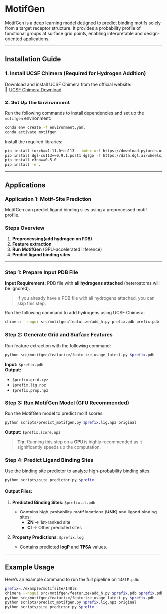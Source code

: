 # MotifGen

MotifGen is a deep learning model designed to predict binding motifs solely from a target receptor structure. It provides a probability profile of functional groups at surface grid points, enabling interpretable and design-oriented applications.

---

## Installation Guide

### 1. Install UCSF Chimera (Required for Hydrogen Addition)
Download and install UCSF Chimera from the official website:  
🔗 [UCSF Chimera Download](https://www.cgl.ucsf.edu/chimera/download.html)

### 2. Set Up the Environment
Run the following commands to install dependencies and set up the `motifgen` environment:

```bash
conda env create -f environment.yaml
conda activate motifgen
```

Install the required libraries:

```bash
pip install torch==1.11.0+cu113 --index-url https://download.pytorch.org/whl/cu113
pip install dgl-cu113==0.9.1.post1 dglgo -f https://data.dgl.ai/wheels/repo.html
pip install e3nn==0.5.0
pip install -e .
```

---

## Applications

### Application 1: **Motif-Site Prediction**  
MotifGen can predict ligand binding sites using a preprocessed motif profile.

### Steps Overview
1. **Preprocessing(add hydrogen on PDB)**
2. **Feature extraction** 
3. **Run MotifGen** (GPU-accelerated inference)
4. **Predict ligand binding sites**

---


### **Step 1: Prepare Input PDB File**
**Input Requirement:** PDB file with **all hydrogens attached** (heteroatoms will be ignored).  
> If you already have a PDB file with all hydrogens attached, you can skip this step.

Run the following command to add hydrogens using UCSF Chimera:

```bash
chimera --nogui src/motifgen/featurize/add_h.py prefix.pdb prefix.pdb
```


### **Step 2: Generate Grid and Surface Features**
Run feature extraction with the following command:

```bash
python src/motifgen/featurize/featurize_usage_latest.py $prefix.pdb
```

**Input:** `$prefix.pdb`  
**Output:**
- `$prefix.grid.xyz`
- `$prefix.lig.npz`
- `$prefix.prop.npz`

### **Step 3: Run MotifGen Model (GPU Recommended)**
Run the MotifGen model to predict motif scores:

```bash
python scripts/predict_motifgen.py $prefix.lig.npz original
```

**Output:** `$prefix.score.npz`

> **Tip:** Running this step on a **GPU** is highly recommended as it significantly speeds up the computation.

### **Step 4: Predict Ligand Binding Sites**
Use the binding site predictor to analyze high-probability binding sites:

```bash
python scripts/site_predictor.py $prefix
```

#### **Output Files:**
1. **Predicted Binding Sites**: `$prefix.cl.pdb`
   - Contains high-probability motif locations (**UNK**) and ligand binding sites:
     - **ZN** → 1st-ranked site
     - **Cl** → Other predicted sites

2. **Property Predictions**: `$prefix.log`
   - Contains predicted **logP** and **TPSA** values.

---

## Example Usage
Here’s an example command to run the full pipeline on `148lE.pdb`:

```bash
prefix=./example/motifsite/148lE
chimera --nogui src/motifgen/featurize/add_h.py $prefix.pdb $prefix.pdb
python src/motifgen/featurize/featurize_usage_latest.py $prefix.pdb
python scripts/predict_motifgen.py $prefix.lig.npz original
python scripts/site_predictor.py $prefix
```
